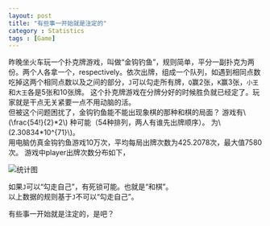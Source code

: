 ```yaml
---
layout: post
title: "有些事一开始就是注定的"
category : Statistics
tags : [Game]
---
```


昨晚坐火车玩一个扑克牌游戏，叫做“金钩钓鱼”，规则简单，平分一副扑克为两份。两个人各拿一个，respectively。依次出牌，组成一个队列，如遇到相同点数吃掉这两个相同点数以及之间的部分，`J`可以勾走所有牌，`Q`赢2张，`K`赢3张，`小王`和`大王`各是5张和10张牌。
这个扑克牌游戏在分牌分好的时候胜负就已经定了。玩家就是干点无关紧要一点不用动脑的活。  
但被这个问题困扰了，金钩钓鱼能不能出现象棋的那种和棋的局面？
游戏有\\(\\frac{54!}{2}\*2\\) 种可能（54种排列，两人有谁先出牌顺序）。
为\\(2.30834\*10^{71}\\)。  
用电脑仿真金钩钓鱼游戏10万次，平均每局出牌次数为425.2078次，最大值7580次。 游戏中player出牌次数分布如下，

![统计图](http://i.imgur.com/5zeFaSe.jpg)

如果`J`可以“勾走自己”，有死锁可能。也就是“和棋”。  
以上数据的规则基于`J`不可以“勾走自己”。

有些事一开始就是注定的，是吧？

 
